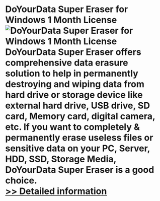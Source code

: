 # DoYourData Super Eraser for Windows 1 Month License<br />![DoYourData Super Eraser for Windows 1 Month License](https://mycommerce.akamaized.net/api/pimages/P301011402/BIG/301011402.PNG)<br />DoYourData Super Eraser offers comprehensive data erasure solution to help in permanently destroying and wiping data from hard drive or storage device like external hard drive, USB drive, SD card, Memory card, digital camera, etc. If you want to completely & permanently erase useless files or sensitive data on your PC, Server, HDD, SSD, Storage Media, DoYourData Super Eraser is a good choice.<br />[>> Detailed information](https://secure.shareit.com/shareit/product.html?productid=301011402&affiliateid=200057808)